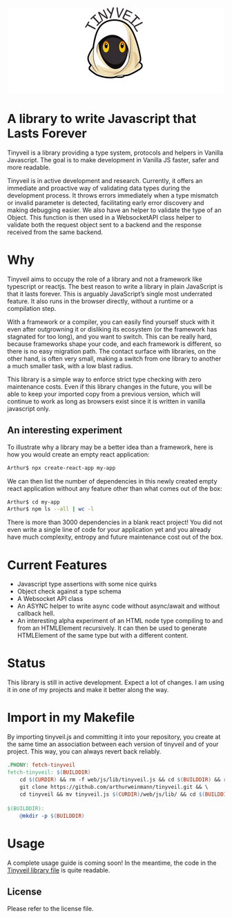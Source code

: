 <p align="center">
    <img src="doc/logo.png"/>
</p>

# A library to write Javascript that Lasts Forever

Tinyveil is a library providing a type system, protocols and helpers in Vanilla Javascript. The goal is to make development in Vanilla JS faster, safer and more readable. 

Tinyveil is in active development and research. Currently, it offers an immediate and proactive way of validating data types during the development process. It throws errors immediately when a type mismatch or invalid parameter is detected, facilitating early error discovery and making debugging easier. We also have an helper to validate the type of an Object. This function is then used in a WebsocketAPI class helper to validate both the request object sent to a backend and the response received from the same backend.

# Why

Tinyveil aims to occupy the role of a library and not a framework like typescript or reactjs. The best reason to write a library in plain JavaScript is that it lasts forever. This is arguably JavaScript’s single most underrated feature. It also runs in the browser directly, without a runtime or a compilation step. 

With a framework or a compiler, you can easily find yourself stuck with it even after outgrowning it or disliking its ecosystem (or the framework has stagnated for too long), and you want to switch. This can be really hard, because frameworks shape your code, and each framework is different, so there is no easy migration path. The contact surface with libraries, on the other hand, is often very small, making a switch from one library to another a much smaller task, with a low blast radius.

This library is a simple way to enforce strict type checking with zero maintenance costs. Even if this library changes in the future, you will be able to keep your imported copy from a previous version, which will continue to work as long as browsers exist since it is written in vanilla javascript only.

## An interesting experiment

To illustrate why a library may be a better idea than a framework, here is how you would create an empty react application:

```bash
Arthur$ npx create-react-app my-app
```

We can then list the number of dependencies in this newly created empty react application without any feature other than what comes out of the box:

```bash
Arthur$ cd my-app
Arthur$ npm ls --all | wc -l
```

There is more than 3000 dependencies in a blank react project! You did not even write a single line of code for your application yet and you already have much complexity, entropy and future maintenance cost out of the box.

# Current Features

- Javascript type assertions with some nice quirks
- Object check against a type schema
- A Websocket API class
- An ASYNC helper to write async code without async/await and without callback hell.
- An interesting alpha experiment of an HTML node type compiling to and from an HTMLElement recursively. It can then be used to generate HTMLElement of the same type but with a different content.

# Status

This library is still in active development. Expect a lot of changes. I am using it in one of my projects and make it better along the way.

# Import in my Makefile

By importing tinyveil.js and committing it into your repository, you create at the same time an association between each version of tinyveil and of your project. This way, you can always revert back reliably.

```Makefile
.PHONY: fetch-tinyveil
fetch-tinyveil: $(BUILDDIR)
	cd $(CURDIR) && rm -f web/js/lib/tinyveil.js && cd $(BUILDDIR) && rm -rf tmp && mkdir tmp && cd tmp && \
	git clone https://github.com/arthurweinmann/tinyveil.git && \
	cd tinyveil && mv tinyveil.js $(CURDIR)/web/js/lib/ && cd $(BUILDDIR) && rm -rf tmp

$(BUILDDIR):
	@mkdir -p $(BUILDDIR)
```

# Usage

A complete usage guide is coming soon! In the meantime, the code in the [Tinyveil library file](tinyveil.js) is quite readable.

## License

Please refer to the license file.
